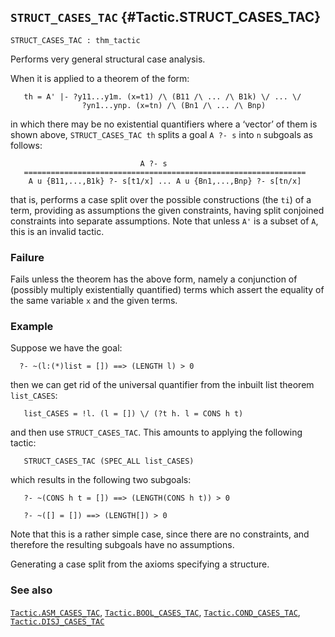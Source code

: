 ## `STRUCT_CASES_TAC` {#Tactic.STRUCT_CASES_TAC}


```
STRUCT_CASES_TAC : thm_tactic
```



Performs very general structural case analysis.


When it is applied to a theorem of the form:
    
       th = A' |- ?y11...y1m. (x=t1) /\ (B11 /\ ... /\ B1k) \/ ... \/
                    ?yn1...ynp. (x=tn) /\ (Bn1 /\ ... /\ Bnp)
    
in which there may be no existential quantifiers where a ‘vector’ of
them is shown above, `STRUCT_CASES_TAC th` splits a goal `A ?- s` into `n`
subgoals as follows:
    
                                 A ?- s
       ===============================================================
        A u {B11,...,B1k} ?- s[t1/x] ... A u {Bn1,...,Bnp} ?- s[tn/x]
    
that is, performs a case split over the possible constructions (the
`ti`) of a term, providing as assumptions the given constraints, having
split conjoined constraints into separate assumptions. Note that unless `A'`
is a subset of `A`, this is an invalid tactic.

### Failure

Fails unless the theorem has the above form, namely a conjunction of
(possibly multiply existentially quantified) terms which assert the equality
of the same variable `x` and the given terms.

### Example

Suppose we have the goal:
    
      ?- ~(l:(*)list = []) ==> (LENGTH l) > 0
    
then we can get rid of the universal quantifier from the
inbuilt list theorem `list_CASES`:
    
       list_CASES = !l. (l = []) \/ (?t h. l = CONS h t)
    
and then use `STRUCT_CASES_TAC`. This amounts to applying the
following tactic:
    
       STRUCT_CASES_TAC (SPEC_ALL list_CASES)
    
which results in the following two subgoals:
    
       ?- ~(CONS h t = []) ==> (LENGTH(CONS h t)) > 0
    
       ?- ~([] = []) ==> (LENGTH[]) > 0
    
Note that this is a rather simple case, since there are no
constraints, and therefore the resulting subgoals have no assumptions.


Generating a case split from the axioms specifying a structure.

### See also

[`Tactic.ASM_CASES_TAC`](#Tactic.ASM_CASES_TAC), [`Tactic.BOOL_CASES_TAC`](#Tactic.BOOL_CASES_TAC), [`Tactic.COND_CASES_TAC`](#Tactic.COND_CASES_TAC), [`Tactic.DISJ_CASES_TAC`](#Tactic.DISJ_CASES_TAC)

